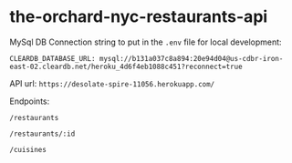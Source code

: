 # the-orchard-nyc-restaurants-api

MySql DB Connection string to put in the `.env` file for local development:

```
CLEARDB_DATABASE_URL: mysql://b131a037c8a894:20e94d04@us-cdbr-iron-east-02.cleardb.net/heroku_4d6f4eb1088c451?reconnect=true
```

API url: `https://desolate-spire-11056.herokuapp.com/`

Endpoints:

`/restaurants`

`/restaurants/:id`

`/cuisines`
